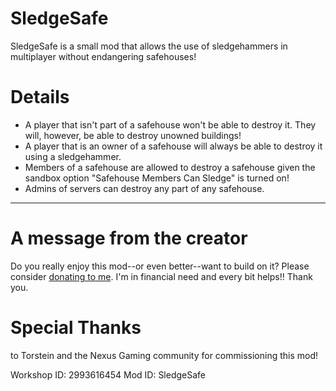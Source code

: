 # SledgeSafe
SledgeSafe is a small mod that allows the use of sledgehammers in multiplayer without endangering safehouses!

<h1>Details</h1>
<ul>
<li>A player that isn't part of a safehouse won't be able to destroy it. They will, however, be able to destroy unowned buildings!</li>
<li>A player that is an owner of a safehouse will always be able to destroy it using a sledgehammer.</li>
<li>Members of a safehouse are allowed to destroy a safehouse given the sandbox option "Safehouse Members Can Sledge" is turned on!</li>
<li>Admins of servers can destroy any part of any safehouse.</li>
</ul>
<hr>
<h1>A message from the creator</h1>
Do you really enjoy this mod--or even better--want to build on it? Please consider <a href="https://ko-fi.com/badonnthedeer">donating to me</a>. I'm in financial need and every bit helps!! Thank you.

<h1>Special Thanks</h1>
to Torstein and the Nexus Gaming community for commissioning this mod!

Workshop ID: 2993616454
Mod ID: SledgeSafe